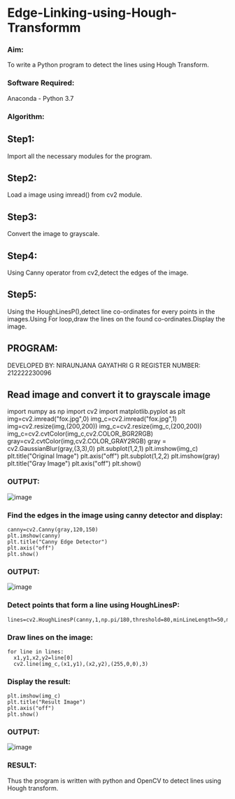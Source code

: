 # Edge-Linking-using-Hough-Transformm
### Aim:
To write a Python program to detect the lines using Hough Transform.
### Software Required:
Anaconda - Python 3.7

### Algorithm:
## Step1:
Import all the necessary modules for the program.
## Step2: 
Load a image using imread() from cv2 module.
## Step3: 
Convert the image to grayscale.
## Step4: 
Using Canny operator from cv2,detect the edges of the image.
## Step5:
Using the HoughLinesP(),detect line co-ordinates for every points in the images.Using For loop,draw the lines on the found co-ordinates.Display the image.

## PROGRAM:
DEVELOPED BY: NIRAUNJANA GAYATHRI G R
REGISTER NUMBER: 212222230096

## Read image and convert it to grayscale image

import numpy as np
import cv2
import matplotlib.pyplot as plt
img=cv2.imread("fox.jpg",0)
img_c=cv2.imread("fox.jpg",1)
img=cv2.resize(img,(200,200))
img_c=cv2.resize(img_c,(200,200))
img_c=cv2.cvtColor(img_c,cv2.COLOR_BGR2RGB)
gray=cv2.cvtColor(img,cv2.COLOR_GRAY2RGB)
gray = cv2.GaussianBlur(gray,(3,3),0)
plt.subplot(1,2,1)
plt.imshow(img_c)
plt.title("Original Image")
plt.axis("off")
plt.subplot(1,2,2)
plt.imshow(gray)
plt.title("Gray Image")
plt.axis("off")
plt.show()

### OUTPUT:

![image](https://github.com/niraunjana/Edge-Linking-using-Hough-Transformm/assets/119395610/0dd4e6c0-9023-49b2-a65b-02281b48091f)

### Find the edges in the image using canny detector and display:
```
canny=cv2.Canny(gray,120,150)
plt.imshow(canny)
plt.title("Canny Edge Detector")
plt.axis("off")
plt.show()
```

### OUTPUT:
![image](https://github.com/niraunjana/Edge-Linking-using-Hough-Transformm/assets/119395610/562fe72a-4cb4-4c47-b88d-0f72bed60467)


### Detect points that form a line using HoughLinesP:
```
lines=cv2.HoughLinesP(canny,1,np.pi/180,threshold=80,minLineLength=50,maxLineGap=250)
```

### Draw lines on the image:
```
for line in lines:
  x1,y1,x2,y2=line[0]
  cv2.line(img_c,(x1,y1),(x2,y2),(255,0,0),3)
```

### Display the result:
```
plt.imshow(img_c)
plt.title("Result Image")
plt.axis("off")
plt.show()
```

### OUTPUT:
![image](https://github.com/niraunjana/Edge-Linking-using-Hough-Transformm/assets/119395610/cb257e44-53fc-4286-95f3-4128b02a79f9)

### RESULT:
Thus the program is written with python and OpenCV to detect lines using Hough transform.
